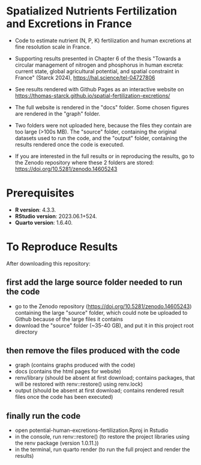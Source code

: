 # Spatialized Nutrients Fertilization and Excretions in France

- Code to estimate nutrient (N, P, K) fertilization and human excretions at fine resolution scale in France.

- Supporting results presented in Chapter 6 of the thesis "Towards a circular management of nitrogen and phosphorus in human excreta: current state, global agricultural potential, and spatial constraint in France" (Starck 2024), https://hal.science/tel-04727806

- See results rendered with Github Pages as an interactive website on https://thomas-starck.github.io/spatial-fertilization-excretions/ 

- The full website is rendered in the "docs" folder. Some chosen figures are rendered in the "graph" folder.

- Two folders were not uploaded here, because the files they contain are too large (>100s MB). The "source" folder, containing the original datasets used to run the code, and the "output" folder, containing the results rendered once the code is executed. 

- If you are interested in the full results or in reproducing the results, go to the Zenodo repository where these 2 folders are stored: https://doi.org/10.5281/zenodo.14605243


# Prerequisites

- **R version**: 4.3.3.
- **RStudio version**: 2023.06.1+524.
- **Quarto version**: 1.6.40.


# To Reproduce Results

After downloading this repository:

## first add the large source folder needed to run the code

- go to the Zenodo repository (https://doi.org/10.5281/zenodo.14605243) containing the large "source" folder, which could note be uploaded to Github because of the large files it contains
- download the "source" folder (~35-40 GB), and put it in this project root directory


## then remove the files produced with the code

- graph (contains graphs produced with the code)
- docs (contains the html pages for website)
- renv/library (should be absent at first download; contains packages, that will be restored with renv::restore() using renv.lock)
- output (should be absent at first download; contains rendered result files once the code has been executed)


## finally run the code 

- open potential-human-excretions-fertilization.Rproj in Rstudio
- in the console, run renv::restore() (to restore the project libraries using the renv package (version 1.0.11.))
- in the terminal, run quarto render (to run the full project and render the results)
